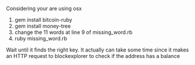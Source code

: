 Considering your are using osx

1) gem install bitcoin-ruby
2) gem install money-tree
3) change the 11 words at line 9 of missing_word.rb
3) ruby missing_word.rb

Wait until it finds the right key. It actually can take some time since it makes an HTTP request to blockexplorer to check if the
address has a balance
